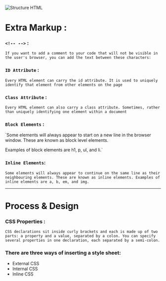 ![Structure HTML](https://cs2024.files.wordpress.com/2015/08/1.png?w=387&h=230)

# Extra Markup :

### `<!-- -->` :
 `If you want to add a comment
to your code that will not be
visible in the user's browser, you
can add the text between these
characters:`

### `ID Attribute` :
 `Every HTML element can carry
the id attribute. It is used to
uniquely identify that element
from other elements on the
page`

### `Class Attribute` :
`Every HTML element can
also carry a class attribute.
Sometimes, rather than uniquely
identifying one element within
a document`

### `Block Elements` :
`Some elements will always
appear to start on a new line in
the browser window. These are
known as block level elements.

Examples of block elements are
h1, p, ul, and li.`

### `Inline Elements`:
`Some elements will always
appear to continue on the
same line as their neighbouring
elements. These are known as
inline elements.
Examples of inline elements are
a, b, em, and img.`

----------------------------
# Process & Design

### CSS Properties : 
`CSS declarations sit inside curly brackets and each is made up of two
parts: a property and a value, separated by a colon. You can specify
several properties in one declaration, each separated by a semi-colon.`


### There are three ways of inserting a style sheet:

* External CSS
* Internal CSS
* Inline CSS
